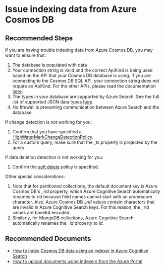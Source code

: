 <properties
	pageTitle="Issue indexing data from Azure Cosmos DB"
	description="Issue indexing data from Azure Cosmos DB"
	service="microsoft.search"
	resource="searchservices"
	authors="MarkHeff"
	ms.author="maheff"
	selfHelpType="resource"
	supportTopicIds="32681364"
	displayOrder="37"
	resourceTags=""
	productPesIds="15568"
	cloudEnvironments="public, Fairfax, usnat, ussec"
	articleId="indexer-cosmos-db-issue"
	ownershipId="AzureSearch_AzureSearch"
/>

# Issue indexing data from Azure Cosmos DB

## **Recommended Steps**

If you are having trouble indexing data from Azure Cosmos DB, you may want to ensure that:

1. The database is populated with data
1. Your connection string is valid and the correct ApiKind is being used based on the API that your Cosmos DB database is using. If you are connecting to the Cosmos DB SQL API, your connection string does not require an ApiKind. For the other APIs, please read the documentation [here](https://docs.microsoft.com/azure/search/search-howto-index-cosmosdb#2---create-a-data-source).
1. The types in your database are supported by Azure Search. See the full list of supported JSON data types [here](https://docs.microsoft.com/azure/search/search-howto-index-cosmosdb#mapping-between-json-data-types-and-azure-cognitive-search-data-types).
1. No firewall is preventing communication between Azure Search and the database

If change detection is not working for you:

1. Confirm that you have specified a [HighWaterMarkChangeDetectionPolicy](https://docs.microsoft.com/azure/search/search-howto-index-cosmosdb#indexing-changed-documents).
1. For a custom query, make sure that the _ts property is projected by the query.

If data deletion detection is not working for you:

1. Confirm the [soft delete](https://docs.microsoft.com/azure/search/search-howto-index-cosmosdb#indexing-deleted-documents) policy is specified.

Other special considerations:

1. Note that for partitioned collections, the default document key is Azure Cosmos DB's *\_rid* property, which Azure Cognitive Search automatically renames to *rid* because field names cannot start with an underscore character. Also, Azure Cosmos DB *\_rid* values contain characters that are invalid in Azure Cognitive Search keys. For this reason, the *\_rid* values are base64 encoded.  
1. Similarly, for MongoDB collections, Azure Cognitive Search automatically renames the *\_id* property to *id*.

## **Recommended Documents**

* [How to index Cosmos DB data using an indexer in Azure Cognitive Search](https://docs.microsoft.com/azure/search/search-howto-index-cosmosdb)
* [How to upload documents using indexers from the Azure Portal](https://azure.microsoft.com/documentation/articles/search-import-data-portal/)

